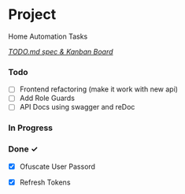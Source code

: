 # Project

Home Automation Tasks

<em>[TODO.md spec & Kanban Board](https://bit.ly/3fCwKfM)</em>

### Todo

- [ ] Frontend refactoring (make it work with new api)  
- [ ] Add Role Guards  
- [ ] API Docs using swagger and reDoc  

### In Progress


### Done ✓

- [x] Ofuscate User Passord  
- [x] Refresh Tokens  

